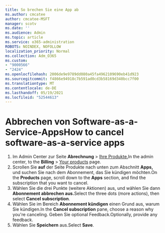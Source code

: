```yaml
---
title: So brechen Sie eine App ab
ms.author: cmcatee
author: cmcatee-MSFT
manager: scotv
ms.date: ''
ms.audience: Admin
ms.topic: article
ms.service: o365-administration
ROBOTS: NOINDEX, NOFOLLOW
localization_priority: Normal
ms.collection: Adm_O365
ms.custom:
- "9000566"
- "2424"
ms.openlocfilehash: 2006de9e9789dd080a45fa4962109690eb41d923
ms.sourcegitcommit: f4866e94918c7b591ad0cd3b58169d340bcc7f00
ms.translationtype: MT
ms.contentlocale: de-DE
ms.lasthandoff: 05/19/2021
ms.locfileid: "52544613"
---
```

# <a name="how-to-cancel-software-as-a-service-apps"></a><span data-ttu-id="77576-102">Abbrechen von Software-as-a-Service-Apps</span><span class="sxs-lookup"><span data-stu-id="77576-102">How to cancel software-as-a-service apps</span></span>

1. <span data-ttu-id="77576-103">Im Admin Center zur Seite **Abrechnung**  >  [Ihre Produkte.](https://go.microsoft.com/fwlink/p/?linkid=842054)</span><span class="sxs-lookup"><span data-stu-id="77576-103">In the admin center, to the **Billing** > [Your products](https://go.microsoft.com/fwlink/p/?linkid=842054) page.</span></span>
2. <span data-ttu-id="77576-104">Scrollen Sie **auf** der Seite Produkte nach unten zum Abschnitt **Apps,** und suchen Sie nach dem Abonnement, das Sie kündigen möchten.</span><span class="sxs-lookup"><span data-stu-id="77576-104">On the **Products** page, scroll down to the **Apps** section, and find the subscription that you want to cancel.</span></span> 
3. <span data-ttu-id="77576-105">Wählen Sie die drei Punkte (weitere Aktionen) aus, und wählen Sie dann **Abonnement abbrechen aus.**</span><span class="sxs-lookup"><span data-stu-id="77576-105">Select the three dots (more actions), then select **Cancel subscription**.</span></span>
4. <span data-ttu-id="77576-106">Wählen Sie im Bereich **Abonnement kündigen** einen Grund aus, warum Sie kündigen.</span><span class="sxs-lookup"><span data-stu-id="77576-106">In the **Cancel subscription** pane, choose a reason why you're canceling.</span></span> <span data-ttu-id="77576-107">Geben Sie optional Feedback.</span><span class="sxs-lookup"><span data-stu-id="77576-107">Optionally, provide any feedback.</span></span>
5. <span data-ttu-id="77576-108">Wählen Sie **Speichern** aus.</span><span class="sxs-lookup"><span data-stu-id="77576-108">Select **Save**.</span></span>
